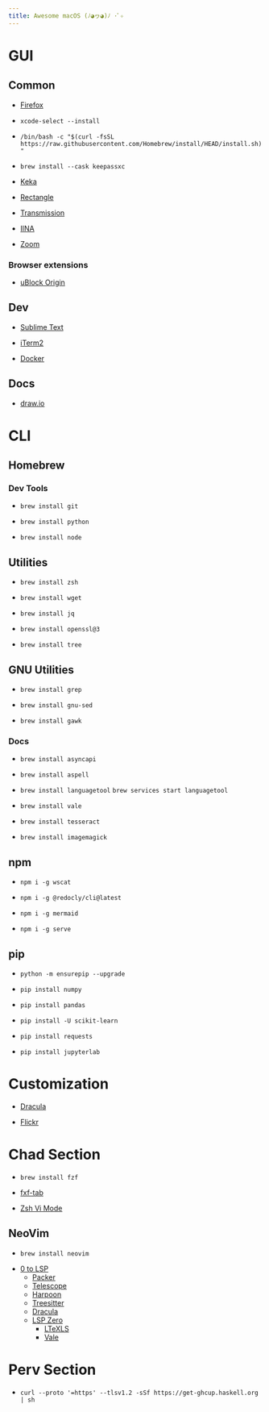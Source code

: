 ```yaml
---
title: Awesome macOS (ﾉ◕ヮ◕)ﾉ ･ﾟ✧
---
```



# GUI


## Common

<!-- Browser -->
* [Firefox](mozilla.org)

<!-- Xcode CLI tools -->
* `xcode-select --install`

<!-- Homebrew (package manager) -->
* `/bin/bash -c "$(curl -fsSL https://raw.githubusercontent.com/Homebrew/install/HEAD/install.sh)"`

<!-- Key manager -->
* `brew install --cask keepassxc`

<!-- Archiver -->
* [Keka](keka.io)

<!-- Window manager -->
* [Rectangle](rectangleapp.com)

<!-- Torrent client -->
* [Transmission](transmissionbt.com)

<!-- Media player -->
* [IINA](iina.io)

<!-- Video calls -->
* [Zoom](zoom.us)


### Browser extensions

<!-- Ad blocker -->
* [uBlock Origin](ublockorigin.com)


## Dev

<!-- Text editor -->
* [Sublime Text](sublimetext.com)

<!-- Terminal emulator -->
* [iTerm2](iterm2.com)

<!-- Containerizer -->
* [Docker](docker.com)


## Docs

<!-- Diagram editor -->
* [draw.io](github.com/jgraph/drawio-desktop/releases)


# CLI


## Homebrew


### Dev Tools

<!-- Git -->
* `brew install git`

<!-- Python 3 -->
* `brew install python`

<!-- NodeJS & npm -->
* `brew install node`


## Utilities

<!-- Zsh -->
* `brew install zsh`

<!-- Wget -->
* `brew install wget`

<!-- Pretty JSON -->
* `brew install jq`

<!-- OpenSSL -->
* `brew install openssl@3`

<!-- tree (directory tree) -->
* `brew install tree`


## GNU Utilities

<!-- Useful for execution Stack Overflow answers and testing scripts for running in containers. -->

<!-- GNU grep -->
* `brew install grep`

<!-- GNU sed (regex) -->
* `brew install gnu-sed`

<!-- Gawk -->
* `brew install gawk`


### Docs

<!-- AsyncAPI -->
* `brew install asyncapi`

<!-- Aspell (word-by-word spellchecker) -->
* `brew install aspell`

<!-- LanguageTool (local spellchecker) -->
* `brew install languagetool`
  `brew services start languagetool`

<!-- Vale (style checker) -->
* `brew install vale`

<!-- Tesseract (OCR) -->
* `brew install tesseract`

<!-- ImageMagick (CLI image processing) -->
* `brew install imagemagick`


## npm

<!-- wscat (WS client) -->
* `npm i -g wscat`

<!-- Redocly (pretty OAS) -->
* `npm i -g @redocly/cli@latest`

<!-- Mermaid (diagrams-as-code) -->
* `npm i -g mermaid`

<!-- serve (run a server in the directory) -->
* `npm i -g serve`


## pip

<!-- pip (package manager) -->
* `python -m ensurepip --upgrade`

<!-- NumPy (arrays) -->
* `pip install numpy`

<!-- Pandas (table data) -->
* `pip install pandas`

<!-- Scikit-learn (basic ML) -->
* `pip install -U scikit-learn`

<!-- requests (HTTP support) -->
* `pip install requests`

<!-- JupyterLab (S-tier Python IDE) -->
* `pip install jupyterlab`


# Customization

<!-- Dracula -->
* [Dracula](draculatheme.com)

<!-- Flickr (real photo wallpapers) -->
* [Flickr](flickr.com/explore)


# Chad Section

<!-- fzf (fuzzy finder) -->
* `brew install fzf`

<!-- fzf tag in completions -->
* [fxf-tab](github.com/Aloxaf/fzf-tab)

<!-- Zsh Vi Mode -->
* [Zsh Vi Mode](github.com/jeffreytse/zsh-vi-mode)


## NeoVim

<!-- NeoVim -->
* `brew install neovim`

<!-- Primeagen setup -->
* [0 to LSP](github.com/ThePrimeagen/init.lua)
    <!-- Package manager -->
    * [Packer](github.com/wbthomason/packer.nvim)
    <!-- Fuzzy finder -->
    * [Telescope](github.com/nvim-telescope/telescope.nvim)
    <!-- Navigation buffer -->
    * [Harpoon](github.com/ThePrimeagen/harpoon)
    <!-- Syntax tree -->
    * [Treesitter](github.com/nvim-treesitter/nvim-treesitter)
    <!-- Color scheme -->
    * [Dracula](github.com/Mofiqul/dracula.nvim)
    <!-- LSP setup -->
    * [LSP Zero](github.com/VonHeikemen/lsp-zero.nvim)
        <!-- Spellchecker -->
        * [LTeXLS](github.com/valentjn/ltex-ls)
        <!-- Style checker -->
        * [Vale](github.com/errata-ai/vale-ls)


# Perv Section

<!-- GHCup (Haskell) -->
* `curl --proto '=https' --tlsv1.2 -sSf https://get-ghcup.haskell.org | sh`
